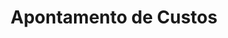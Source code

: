 ---
layout: encrypted
title: "Apontamento de Custos"

encrypted: 72d1206e27a6c4279fe7f44e6d710e1702914486751ffe67c03e4f1603046a79U2FsdGVkX1+r3OsHPd1i9Z+Wennd0lF6vW5gfQzSi4roISSU5YcNIIlWPUZbECFFDe9z/JBVVihMDiLCw3JTB/9sA8r9JbZBRVJjYsSfmqKcYzNZ8XHwLo1b3TFuXIDjhCJGEpo5UkiJBBOqA0FlkCdHDp0Xw0CUw+QzWPUDmOCxJpV5c4MVa5cRFy16iaNzAk9HkwmOvPdl7/FjnzMvCygY/HmYzD70tfkb42karG6+YpnkfqeTlrD3I0obpg3OYdn+pO6zFwJhW+KAiVN2o+aR9G6dwj35rYq6k1gwtRU6GCxPffYu3Z5E8BzLVbMFZB+IPfSbbjRKtmt9gjmQf7oyg2uFULj/B2CnOwz/ibxi0K++ld/eMMBEPzbDCisF
---
